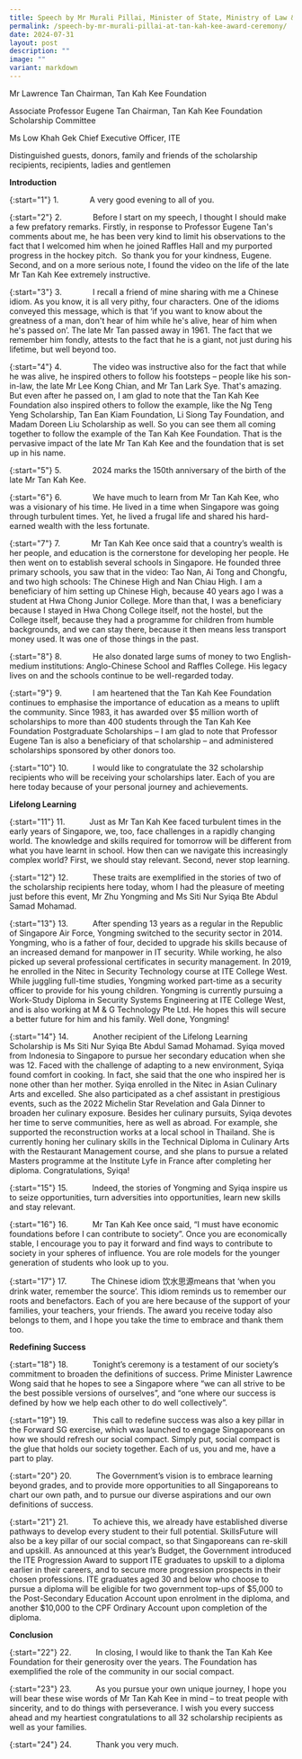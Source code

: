 ```yaml
---
title: Speech by Mr Murali Pillai, Minister of State, Ministry of Law & Ministry of Transport, at the Tan Kah Kee Foundation Scholarship Award Ceremony 2024, ITE College Central, 31 July 2024
permalink: /speech-by-mr-murali-pillai-at-tan-kah-kee-award-ceremony/
date: 2024-07-31
layout: post
description: ""
image: ""
variant: markdown
---
```

Mr Lawrence Tan
Chairman, Tan Kah Kee Foundation

Associate Professor Eugene Tan
Chairman, Tan Kah Kee Foundation Scholarship Committee

Ms Low Khah Gek
Chief Executive Officer, ITE

Distinguished guests, donors, family and friends of the scholarship recipients, recipients, ladies and gentlemen

**Introduction**

{:start="1"}
1.              A very good evening to all of you.

{:start="2"}
2.              Before I start on my speech, I thought I should make a few prefatory remarks. Firstly, in response to Professor Eugene Tan's comments about me, he has been very kind to limit his observations to the fact that I welcomed him when he joined Raffles Hall and my purported progress in the hockey pitch.  So thank you for your kindness, Eugene. Second, and on a more serious note, I found the video on the life of the late Mr Tan Kah Kee extremely instructive.

{:start="3"}
3.              I recall a friend of mine sharing with me a Chinese idiom. As you know, it is all very pithy, four characters. One of the idioms conveyed this message, which is that ‘if you want to know about the greatness of a man, don't hear of him while he's alive, hear of him when he's passed on’. The late Mr Tan passed away in 1961. The fact that we remember him fondly, attests to the fact that he is a giant, not just during his lifetime, but well beyond too.

{:start="4"}
4.              The video was instructive also for the fact that while he was alive, he inspired others to follow his footsteps – people like his son-in-law, the late Mr Lee Kong Chian, and Mr Tan Lark Sye. That's amazing. But even after he passed on, I am glad to note that the Tan Kah Kee Foundation also inspired others to follow the example, like the Ng Teng Yeng Scholarship, Tan Ean Kiam Foundation, Li Siong Tay Foundation, and Madam Doreen Liu Scholarship as well. So you can see them all coming together to follow the example of the Tan Kah Kee Foundation. That is the pervasive impact of the late Mr Tan Kah Kee and the foundation that is set up in his name.

{:start="5"}
5.              2024 marks the 150th anniversary of the birth of the late Mr Tan Kah Kee.

{:start="6"}
6.              We have much to learn from Mr Tan Kah Kee, who was a visionary of his time. He lived in a time when Singapore was going through turbulent times. Yet, he lived a frugal life and shared his hard-earned wealth with the less fortunate.

{:start="7"}
7.              Mr Tan Kah Kee once said that a country’s wealth is her people, and education is the cornerstone for developing her people. He then went on to establish several schools in Singapore. He founded three primary schools, you saw that in the video: Tao Nan, Ai Tong and Chongfu, and two high schools: The Chinese High and Nan Chiau High. I am a beneficiary of him setting up Chinese High, because 40 years ago I was a student at Hwa Chong Junior College. More than that, I was a beneficiary because I stayed in Hwa Chong College itself, not the hostel, but the College itself, because they had a programme for children from humble backgrounds, and we can stay there, because it then means less transport money used. It was one of those things in the past.

{:start="8"}
8.              He also donated large sums of money to two English-medium institutions: Anglo-Chinese School and Raffles College. His legacy lives on and the schools continue to be well-regarded today.

{:start="9"}
9.              I am heartened that the Tan Kah Kee Foundation continues to emphasise the importance of education as a means to uplift the community. Since 1983, it has awarded over $5 million worth of scholarships to more than 400 students through the Tan Kah Kee Foundation Postgraduate Scholarships – I am glad to note that Professor Eugene Tan is also a beneficiary of that scholarship – and administered scholarships sponsored by other donors too.

{:start="10"}
10.           I would like to congratulate the 32 scholarship recipients who will be receiving your scholarships later. Each of you are here today because of your personal journey and achievements.

**Lifelong Learning**

{:start="11"}
11.           Just as Mr Tan Kah Kee faced turbulent times in the early years of Singapore, we, too, face challenges in a rapidly changing world. The knowledge and skills required for tomorrow will be different from what you have learnt in school. How then can we navigate this increasingly complex world? First, we should stay relevant. Second, never stop learning.

{:start="12"}
12.           These traits are exemplified in the stories of two of the scholarship recipients here today, whom I had the pleasure of meeting just before this event, Mr Zhu Yongming and Ms Siti Nur Syiqa Bte Abdul Samad Mohamad.

{:start="13"}
13.           After spending 13 years as a regular in the Republic of Singapore Air Force, Yongming switched to the security sector in 2014. Yongming, who is a father of four, decided to upgrade his skills because of an increased demand for manpower in IT security. While working, he also picked up several professional certificates in security management. In 2019, he enrolled in the Nitec in Security Technology course at ITE College West. While juggling full-time studies, Yongming worked part-time as a security officer to provide for his young children. Yongming is currently pursuing a Work-Study Diploma in Security Systems Engineering at ITE College West, and is also working at M & G Technology Pte Ltd. He hopes this will secure a better future for him and his family. Well done, Yongming!

{:start="14"}
14.           Another recipient of the Lifelong Learning Scholarship is Ms Siti Nur Syiqa Bte Abdul Samad Mohamad. Syiqa moved from Indonesia to Singapore to pursue her secondary education when she was 12. Faced with the challenge of adapting to a new environment, Syiqa found comfort in cooking. In fact, she said that the one who inspired her is none other than her mother. Syiqa enrolled in the Nitec in Asian Culinary Arts and excelled. She also participated as a chef assistant in prestigious events, such as the 2022 Michelin Star Revelation and Gala Dinner to broaden her culinary exposure. Besides her culinary pursuits, Syiqa devotes her time to serve communities, here as well as abroad. For example, she supported the reconstruction works at a local school in Thailand. She is currently honing her culinary skills in the Technical Diploma in Culinary Arts with the Restaurant Management course, and she plans to pursue a related Masters programme at the Institute Lyfe in France after completing her diploma. Congratulations, Syiqa!

{:start="15"}
15.           Indeed, the stories of Yongming and Syiqa inspire us to seize opportunities, turn adversities into opportunities, learn new skills and stay relevant.

{:start="16"}
16.           Mr Tan Kah Kee once said, “I must have economic foundations before I can contribute to society”. Once you are economically stable, I encourage you to pay it forward and find ways to contribute to society in your spheres of influence. You are role models for the younger generation of students who look up to you.

{:start="17"}
17.           The Chinese idiom 饮水思源means that ‘when you drink water, remember the source’. This idiom reminds us to remember our roots and benefactors. Each of you are here because of the support of your families, your teachers, your friends. The award you receive today also belongs to them, and I hope you take the time to embrace and thank them too.

**Redefining Success**

{:start="18"}
18.           Tonight’s ceremony is a testament of our society’s commitment to broaden the definitions of success. Prime Minister Lawrence Wong said that he hopes to see a Singapore where “we can all strive to be the best possible versions of ourselves”, and “one where our success is defined by how we help each other to do well collectively”.

{:start="19"}
19.           This call to redefine success was also a key pillar in the Forward SG exercise, which was launched to engage Singaporeans on how we should refresh our social compact. Simply put, social compact is the glue that holds our society together. Each of us, you and me, have a part to play.

{:start="20"}
20.           The Government’s vision is to embrace learning beyond grades, and to provide more opportunities to all Singaporeans to chart our own path, and to pursue our diverse aspirations and our own definitions of success.

{:start="21"}
21.           To achieve this, we already have established diverse pathways to develop every student to their full potential. SkillsFuture will also be a key pillar of our social compact, so that Singaporeans can re-skill and upskill. As announced at this year’s Budget, the Government introduced the ITE Progression Award to support ITE graduates to upskill to a diploma earlier in their careers, and to secure more progression prospects in their chosen professions. ITE graduates aged 30 and below who choose to pursue a diploma will be eligible for two government top-ups of $5,000 to the Post-Secondary Education Account upon enrolment in the diploma, and another $10,000 to the CPF Ordinary Account upon completion of the diploma.

**Conclusion**

{:start="22"}
22.           In closing, I would like to thank the Tan Kah Kee Foundation for their generosity over the years. The Foundation has exemplified the role of the community in our social compact.

{:start="23"}
23.           As you pursue your own unique journey, I hope you will bear these wise words of Mr Tan Kah Kee in mind – to treat people with sincerity, and to do things with perseverance. I wish you every success ahead and my heartiest congratulations to all 32 scholarship recipients as well as your families.

{:start="24"}
24.           Thank you very much.
